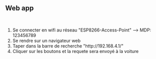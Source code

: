 <h2>Web app </h2><br>
<ol>
  <li> Se connecter en wifi au réseau "ESP8266-Access-Point" --> MDP: 123456789 </li>
  <li> Se rendre sur un navigateur web</li>
  <li> Taper dans la barre de recherche "http://192.168.4.1/"</li>
  <li> Cliquer sur les boutons et la requete sera envoyé à la voiture </li>
</ol>
